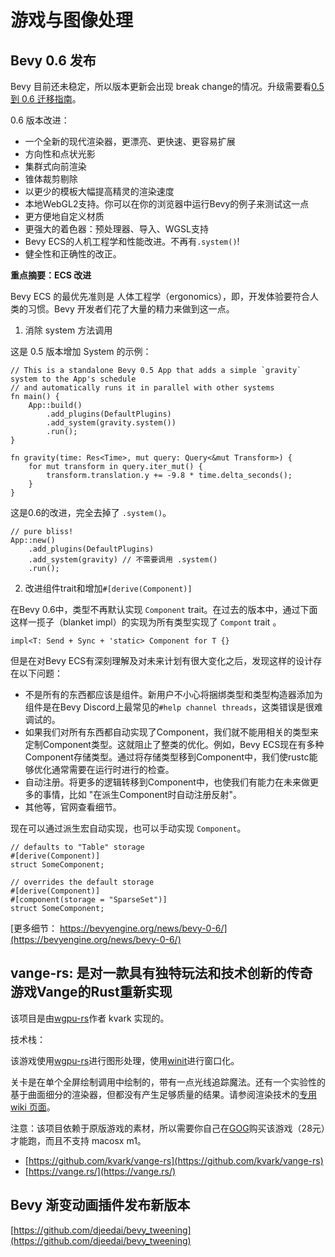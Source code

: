 # 游戏与图像处理


## Bevy 0.6 发布

Bevy 目前还未稳定，所以版本更新会出现 break change的情况。升级需要看[0.5 到 0.6 迁移指南](https://bevyengine.org/learn/book/migration-guides/0.5-0.6/)。

0.6 版本改进：

- 一个全新的现代渲染器，更漂亮、更快速、更容易扩展
- 方向性和点状光影
- 集群式向前渲染
- 锥体裁剪剔除
- 以更少的模板大幅提高精灵的渲染速度
- 本地WebGL2支持。你可以在你的浏览器中运行Bevy的例子来测试这一点
- 更方便地自定义材质
- 更强大的着色器：预处理器、导入、WGSL支持
- Bevy ECS的人机工程学和性能改进。不再有`.system()`!
- 健全性和正确性的改正。

**重点摘要：ECS 改进**

Bevy ECS 的最优先准则是 人体工程学（ergonomics），即，开发体验要符合人类的习惯。Bevy 开发者们花了大量的精力来做到这一点。

1. 消除 system 方法调用

这是 0.5 版本增加 System 的示例：

```rust,ignore
// This is a standalone Bevy 0.5 App that adds a simple `gravity` system to the App's schedule
// and automatically runs it in parallel with other systems
fn main() {
    App::build()
        .add_plugins(DefaultPlugins)
        .add_system(gravity.system())
        .run();
}

fn gravity(time: Res<Time>, mut query: Query<&mut Transform>) {
    for mut transform in query.iter_mut() {
        transform.translation.y += -9.8 * time.delta_seconds();
    }
}
```

这是0.6的改进，完全去掉了 `.system()`。

```rust,ignore
// pure bliss!
App::new()
    .add_plugins(DefaultPlugins)
    .add_system(gravity) // 不需要调用 .system()
    .run();
```

2. 改进组件trait和增加`#[derive(Component)]`

在Bevy 0.6中，类型不再默认实现 `Component` trait。在过去的版本中，通过下面这样一揽子（blanket impl）的实现为所有类型实现了 `Compont` trait 。

```rust,ignore
impl<T: Send + Sync + 'static> Component for T {}
```

但是在对Bevy ECS有深刻理解及对未来计划有很大变化之后，发现这样的设计存在以下问题：

- 不是所有的东西都应该是组件。新用户不小心将捆绑类型和类型构造器添加为组件是在Bevy Discord上最常见的`#help channel threads`，这类错误是很难调试的。
- 如果我们对所有东西都自动实现了Component，我们就不能用相关的类型来定制Component类型。这就阻止了整类的优化。例如，Bevy ECS现在有多种Component存储类型。通过将存储类型移到Component中，我们使rustc能够优化通常需要在运行时进行的检查。
- 自动注册。将更多的逻辑转移到Component中，也使我们有能力在未来做更多的事情，比如 "在派生Component时自动注册反射"。
- 其他等，官网查看细节。

现在可以通过派生宏自动实现，也可以手动实现 `Component`。

```rust,ignore
// defaults to "Table" storage
#[derive(Component)]
struct SomeComponent;

// overrides the default storage
#[derive(Component)]
#[component(storage = "SparseSet")]
struct SomeComponent;
```

[更多细节： https://bevyengine.org/news/bevy-0-6/](https://bevyengine.org/news/bevy-0-6/)



## vange-rs: 是对一款具有独特玩法和技术创新的传奇游戏Vange的Rust重新实现

该项目是由[wgpu-rs](https://github.com/gfx-rs/wgpu-rs)作者 kvark 实现的。

技术栈：

该游戏使用[wgpu-rs](https://github.com/gfx-rs/wgpu-rs)进行图形处理，使用[winit](https://github.com/tomaka/winit)进行窗口化。

关卡是在单个全屏绘制调用中绘制的，带有一点光线追踪魔法。还有一个实验性的基于曲面细分的渲染器，但都没有产生足够质量的结果。请参阅渲染技术的[专用 wiki 页面](https://github.com/kvark/vange-rs/wiki/Rendering-Techniques)。

注意：该项目依赖于原版游戏的素材，所以需要你自己在[GOG](https://www.gog.com/game/vangers)购买该游戏（28元）才能跑，而且不支持 macosx m1。

- [https://github.com/kvark/vange-rs](https://github.com/kvark/vange-rs)
- [https://vange.rs/](https://vange.rs/)

## Bevy 渐变动画插件发布新版本

[https://github.com/djeedai/bevy_tweening](https://github.com/djeedai/bevy_tweening)